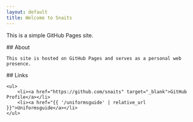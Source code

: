 ```yaml
---
layout: default
title: Welcome to Snaits
---
```


<section class="intro">
    <p>This is a simple GitHub Pages site.</p>
</section>

<section class="content">
    ## About

    This site is hosted on GitHub Pages and serves as a personal web presence.
</section>

<section class="links">
    ## Links
    
    <ul>
        <li><a href="https://github.com/snaits" target="_blank">GitHub Profile</a></li>
        <li><a href="{{ '/uniformsguide' | relative_url }}">Uniformsguide</a></li>
    </ul>
</section>